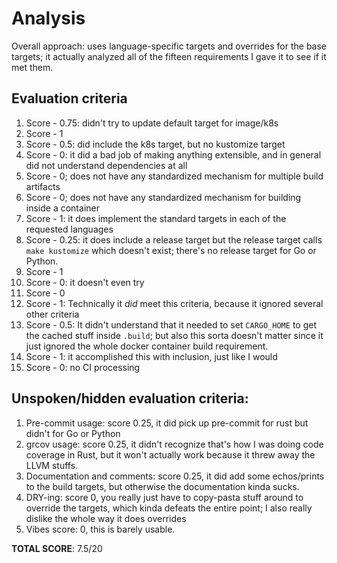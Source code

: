 # Analysis

Overall approach: uses language-specific targets and overrides for the base targets; it actually analyzed all of the
fifteen requirements I gave it to see if it met them.

## Evaluation criteria

1.  Score - 0.75: didn't try to update default target for image/k8s
2.  Score - 1
3.  Score - 0.5: did include the k8s target, but no kustomize target
4.  Score - 0: it did a bad job of making anything extensible, and in general did not understand dependencies at all
5.  Score - 0; does not have any standardized mechanism for multiple build artifacts
6.  Score - 0; does not have any standardized mechanism for building inside a container
7.  Score - 1: it does implement the standard targets in each of the requested languages
8.  Score - 0.25: it does include a release target but the release target calls `make kustomize` which doesn't exist;
    there's no release target for Go or Python.
9.  Score - 1
10. Score - 0: it doesn't even try
11. Score - 0
12. Score - 1: Technically it _did_ meet this criteria, because it ignored several other criteria
13. Score - 0.5: It didn't understand that it needed to set `CARGO_HOME` to get the cached stuff inside `.build`; but
    also this sorta doesn't matter since it just ignored the whole docker container build requirement.
14. Score - 1: it accomplished this with inclusion, just like I would
15. Score - 0: no CI processing

## Unspoken/hidden evaluation criteria:

1.  Pre-commit usage: score 0.25, it did pick up pre-commit for rust but didn't for Go or Python
2.  grcov usage: score 0.25, it didn't recognize that's how I was doing code coverage in Rust, but it won't actually
    work because it threw away the LLVM stuffs.
3.  Documentation and comments: score 0.25, it did add some echos/prints to the build targets, but otherwise the
    documentation kinda sucks.
4.  DRY-ing: score 0, you really just have to copy-pasta stuff around to override the targets, which kinda defeats the
    entire point; I also really dislike the whole way it does overrides
5.  Vibes score: 0, this is barely usable.

**TOTAL SCORE**: 7.5/20
